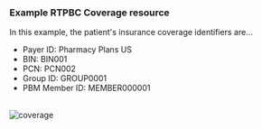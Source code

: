 <h3 id="example-rtpbc-coverage-resource">Example RTPBC Coverage resource</h3>
<p>In this example, the patient&#39;s insurance coverage identifiers are...</p>
<ul>
<li>Payer ID: Pharmacy Plans US</li>
<li>BIN: BIN001</li>
<li>PCN: PCN002</li>
<li>Group ID: GROUP0001</li>
<li>PBM Member ID: MEMBER000001</li>
</ul>
<br/>
<div><img src="rtpbc-coverage-03.png" alt="coverage"></div>

<br/>